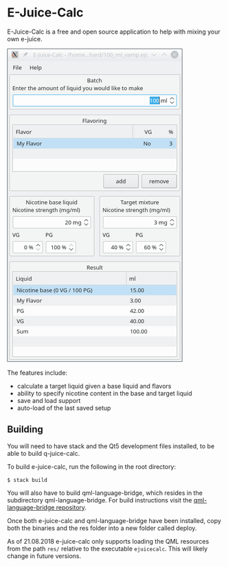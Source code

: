 # E-Juice-Calc

E-Juice-Calc is a free and open source application to help with mixing your own e-juice.

![Alt text](/res/Screenshot_1.png?raw=true "The main window of e-juice-calc.")

The features include:

* calculate a target liquid given a base liquid and flavors
* ability to specify nicotine content in the base and target liquid
* save and load support
* auto-load of the last saved setup

## Building

You will need to have stack and the Qt5 development files installed, to be able to build q-juice-calc.

To build e-juice-calc, run the following in the root directory:
````
$ stack build
````

You will also have to build qml-language-bridge, which resides in the subdirectory qml-language-bridge.
For build instructions visit the <a href="https://gitlab.com/rszibele/qml-language-bridge">qml-language-bridge repository</a>.

Once both e-juice-calc and qml-language-bridge have been installed, copy both the binaries
and the res folder into a new folder called deploy.

As of 21.08.2018 e-juice-calc only supports loading the QML resources from the path `res/` relative to the executable `ejuicecalc`. This will 
likely change in future versions.